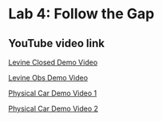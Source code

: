 # Lab 4: Follow the Gap

## YouTube video link
[Levine Closed Demo Video](https://youtu.be/0f9x490Zpy8)

[Levine Obs Demo Video](https://youtu.be/ZHfZmPLg14Y)

[Physical Car Demo Video 1](https://youtube.com/shorts/ku2tMXONwcw?si=gAPTTEi9nv1shqDE)

[Physical Car Demo Video 2](https://youtube.com/shorts/1Jey521MJNQ?si=VIqjeOm-sV_0Cfio)

